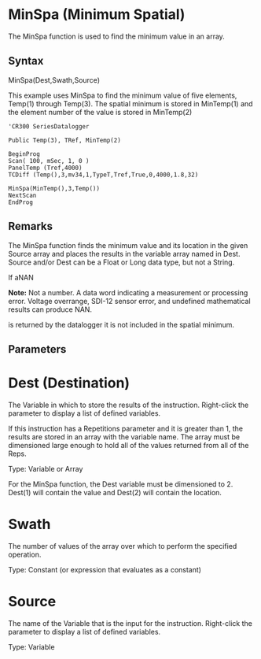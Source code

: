 # MinSpa (Minimum Spatial)

The MinSpa function is used to find the minimum value in an array.

## Syntax

MinSpa(Dest,Swath,Source)

This example uses MinSpa to find the minimum value of five elements, Temp(1) through Temp(3). The spatial minimum is stored in MinTemp(1) and the element number of the value is stored in MinTemp(2)

```
'CR300 SeriesDatalogger

Public Temp(3), TRef, MinTemp(2)

BeginProg
Scan( 100, mSec, 1, 0 )
PanelTemp (Tref,4000)
TCDiff (Temp(),3,mv34,1,TypeT,Tref,True,0,4000,1.8,32)

MinSpa(MinTemp(),3,Temp())
NextScan
EndProg
```

## Remarks

The MinSpa function finds the minimum value and its location in the given Source array and places the results in the variable array named in Dest. Source and/or Dest can be a Float or Long data type, but not a String.

If aNAN

**Note:** Not a number. A data word indicating a measurement or processing error. Voltage overrange, SDI-12 sensor error, and undefined mathematical results can produce NAN.

is returned by the datalogger it is not included in the spatial minimum.

## Parameters

# Dest (Destination)

The Variable in which to store the results of the instruction. Right-click the parameter to display a list of defined variables.

If this instruction has a Repetitions parameter and it is greater than 1, the results are stored in an array with the variable name. The array must be dimensioned large enough to hold all of the values returned from all of the Reps.

Type: Variable or Array

For the MinSpa function, the Dest variable must be dimensioned to 2. Dest(1) will contain the value and Dest(2) will contain the location.

# Swath

The number of values of the array over which to perform the specified operation.

Type: Constant (or expression that evaluates as a constant)

# Source

The name of the Variable that is the input for the instruction. Right-click the parameter to display a list of defined variables.

Type: Variable
